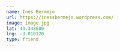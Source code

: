 ```yaml
---
name: Ines Bermejo
url: https://inessbermejo.wordpress.com/
image: image.jpg
lat: 43.348680
lng: -3.010120
type: friend
---
```


